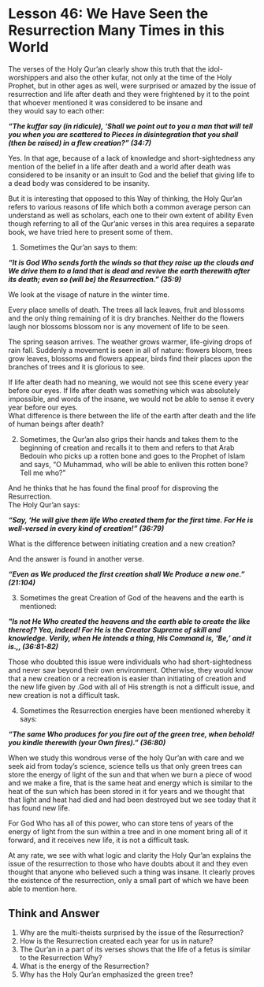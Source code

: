 Lesson 46: We Have Seen the Resurrection Many Times in this World
=================================================================

The verses of the Holy Qur’an clearly show this truth that the
idol-worshippers and also the other kufar, not only at the time of the
Holy Prophet, but in other ages as well, were surprised or amazed by the
issue of resurrection and life after death and they were frightened by
it to the point that whoever mentioned it was considered to be insane
and  
 they would say to each other:

***“The kuffar say (in ridicule), ‘Shall we point out to you a man that
will tell you when you are scattered to Pieces in disintegration that
you shall (then be raised) in a flew creation?” (34:7)***

Yes. In that age, because of a lack of knowledge and short-sightedness
any mention of the belief in a life after death and a world after death
was considered to be insanity or an insult to God and the belief that
giving life to a dead body was considered to be insanity.

But it is interesting that opposed to this Way of thinking, the Holy
Qur’an refers to various reasons of life which both a common average
person can understand as well as scholars, each one to their own extent
of ability Even though referring to all of the Qur’anic verses in this
area requires a separate book, we have tried here to present some of
them.

1. Sometimes the Qur’an says to them:

***“It is God Who sends forth the winds so that they raise up the clouds
and We drive them to a land that is dead and revive the earth therewith
after its death; even so (will be) the Resurrection.” (35:9)***

We look at the visage of nature in the winter time.

Every place smells of death. The trees all lack leaves, fruit and
blossoms and the only thing remaining of it is dry branches. Neither do
the flowers laugh nor blossoms blossom nor is any movement of life to be
seen.

The spring season arrives. The weather grows warmer, life-giving drops
of rain fall. Suddenly a movement is seen in all of nature: flowers
bloom, trees grow leaves, blossoms and flowers appear, birds find their
places upon the branches of trees and it is glorious to see.

If life after death had no meaning, we would not see this scene every
year before our eyes. If life after death was something which was
absolutely impossible, and words of the insane, we would not be able to
sense it every year before our eyes.  
 What difference is there between the life of the earth after death and
the life of human beings after death?

2. Sometimes, the Qur’an also grips their hands and takes them to the
beginning of creation and recalls it to them and refers to that Arab
Bedouin who picks up a rotten bone and goes to the Prophet of Islam and
says, “O Muhammad, who will be able to enliven this rotten bone? Tell me
who?”

And he thinks that he has found the final proof for disproving the
Resurrection.  
 The Holy Qur’an says:

***“Say, ‘He will give them life Who created them for*** ***the first
time. For He is well-versed in every kind of creation!” (36:79)***

What is the difference between initiating creation and a new creation?

And the answer is found in another verse.

***“Even as We produced the first creation shall We Produce a new one.”
(21:104)***

3. Sometimes the great Creation of God of the heavens and the earth is
mentioned:

***"Is not He Who created the heavens and the earth able to create the
like thereof? Yea, indeed! For He is the Creator Supreme of skill and
knowledge. Verily, when He intends a thing, His Command is, ‘Be,’ and it
is.,, (36:81-82)***

Those who doubted this issue were individuals who had short-sightedness
and never saw beyond their own environment. Otherwise, they would know
that a new creation or a recreation is easier than initiating of
creation and the new life given by .God with all of His strength is not
a difficult issue, and new creation is not a difficult task.

4. Sometimes the Resurrection energies have been mentioned whereby it
says:

***“The same Who produces for you fire out of the green tree, when
behold! you kindle therewith (your Own fires).” (36:80)***

When we study this wondrous verse of the holy Qur’an with care and we
seek aid from today’s science, science tells us that only green trees
can store the energy of light of the sun and that when we burn a piece
of wood and we make a fire, that is the same heat and energy which is
similar to the heat of the sun which has been stored in it for years and
we thought that that light and heat had died and had been destroyed but
we see today that it has found new life.

For God Who has all of this power, who can store tens of years of the
energy of light from the sun within a tree and in one moment bring all
of it forward, and it receives new life, it is not a difficult task.

At any rate, we see with what logic and clarity the Holy Qur’an explains
the issue of the resurrection to those who have doubts about it and they
even thought that anyone who believed such a thing was insane. It
clearly proves the existence of the resurrection, only a small part of
which we have been able to mention here.

Think and Answer
----------------

1. Why are the multi-theists surprised by the issue of the
Resurrection?  
 2. How is the Resurrection created each year for us in nature?  
 3. The Qur’an in a part of its verses shows that the life of a fetus is
similar to the Resurrection Why?  
 4. What is the energy of the Resurrection?  
 5. Why has the Holy Qur’an emphasized the green tree?


